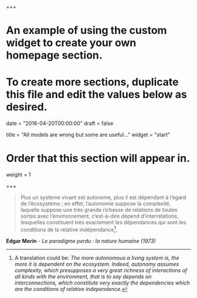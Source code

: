 +++
# An example of using the custom widget to create your own homepage section.
# To create more sections, duplicate this file and edit the values below as desired.

date = "2016-04-20T00:00:00"
draft = false

title = "All models are wrong but some are useful..."
widget = "start"

# Order that this section will appear in.
weight = 1

+++

> Plus un système vivant est autonome, plus il est dépendant à l’égard de l’écosystème ; en effet, l’autonomie suppose la complexité, laquelle suppose une très grande richesse de relations de toutes sortes avec l’environnement, c’est-à-dire dépend d’interrelations,
lesquelles constituent très exactement les dépendances qui sont les conditions de la relative indépendance[^citationMorin].

**Edgar Morin** - *Le paradigme perdu : la nature humaine (1973)*

[^citationMorin]: A translation could be: *The more autonomous a living system is, the more it is dependent on the ecosystem. Indeed, autonomy assumes complexity, which presupposes a very great richness of interactions of all kinds with the environment, that is to say depends on interconnections, which constitute very exactly the dependencies which are the conditions of relative independence.*
